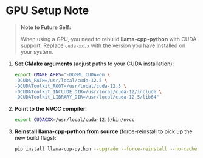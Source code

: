 # GPU Setup Note

> **Note to Future Self:**
>
> When using a GPU, you need to rebuild **llama-cpp-python** with CUDA support.
> Replace `cuda-xx.x` with the version you have installed on your system.

1. **Set CMake arguments** (adjust paths to your CUDA installation):

   ```bash
   export CMAKE_ARGS="-DGGML_CUDA=on \
   -DCUDA_PATH=/usr/local/cuda-12.5 \
   -DCUDAToolkit_ROOT=/usr/local/cuda-12.5 \
   -DCUDAToolkit_INCLUDE_DIR=/usr/local/cuda-12/include \
   -DCUDAToolkit_LIBRARY_DIR=/usr/local/cuda-12.5/lib64"
   ```

2. **Point to the NVCC compiler**:

   ```bash
   export CUDACXX=/usr/local/cuda-12.5/bin/nvcc
   ```

3. **Reinstall llama-cpp-python from source** (force-reinstall to pick up the new build flags):

   ```bash
   pip install llama-cpp-python --upgrade --force-reinstall --no-cache-dir
   ```
